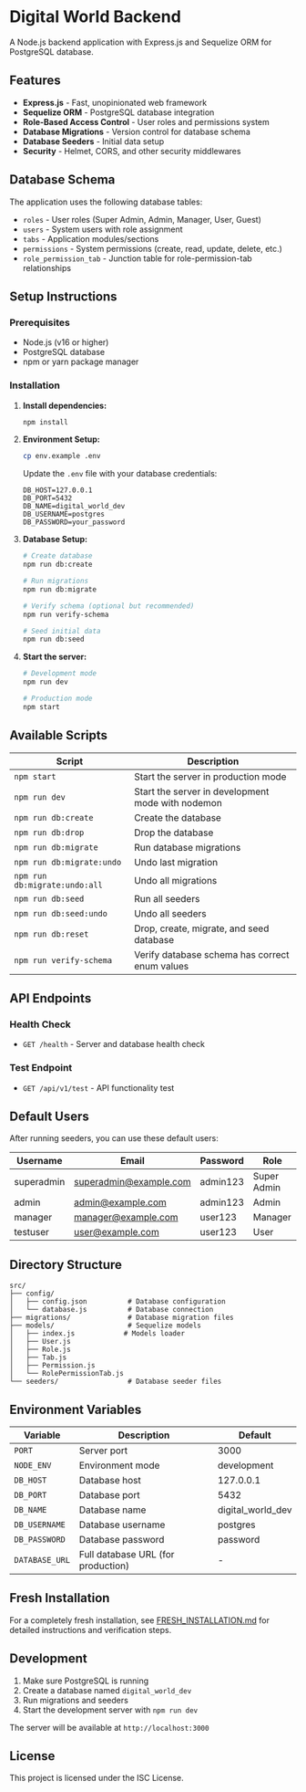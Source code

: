 # Digital World Backend

A Node.js backend application with Express.js and Sequelize ORM for PostgreSQL database.

## Features

- **Express.js** - Fast, unopinionated web framework
- **Sequelize ORM** - PostgreSQL database integration
- **Role-Based Access Control** - User roles and permissions system
- **Database Migrations** - Version control for database schema
- **Database Seeders** - Initial data setup
- **Security** - Helmet, CORS, and other security middlewares

## Database Schema

The application uses the following database tables:
- `roles` - User roles (Super Admin, Admin, Manager, User, Guest)
- `users` - System users with role assignment
- `tabs` - Application modules/sections
- `permissions` - System permissions (create, read, update, delete, etc.)
- `role_permission_tab` - Junction table for role-permission-tab relationships

## Setup Instructions

### Prerequisites

- Node.js (v16 or higher)
- PostgreSQL database
- npm or yarn package manager

### Installation

1. **Install dependencies:**
   ```bash
   npm install
   ```

2. **Environment Setup:**
   ```bash
   cp env.example .env
   ```
   Update the `.env` file with your database credentials:
   ```env
   DB_HOST=127.0.0.1
   DB_PORT=5432
   DB_NAME=digital_world_dev
   DB_USERNAME=postgres
   DB_PASSWORD=your_password
   ```

3. **Database Setup:**
   ```bash
   # Create database
   npm run db:create
   
   # Run migrations
   npm run db:migrate
   
   # Verify schema (optional but recommended)
   npm run verify-schema
   
   # Seed initial data
   npm run db:seed
   ```

4. **Start the server:**
   ```bash
   # Development mode
   npm run dev
   
   # Production mode
   npm start
   ```

## Available Scripts

| Script | Description |
|--------|-------------|
| `npm start` | Start the server in production mode |
| `npm run dev` | Start the server in development mode with nodemon |
| `npm run db:create` | Create the database |
| `npm run db:drop` | Drop the database |
| `npm run db:migrate` | Run database migrations |
| `npm run db:migrate:undo` | Undo last migration |
| `npm run db:migrate:undo:all` | Undo all migrations |
| `npm run db:seed` | Run all seeders |
| `npm run db:seed:undo` | Undo all seeders |
| `npm run db:reset` | Drop, create, migrate, and seed database |
| `npm run verify-schema` | Verify database schema has correct enum values |

## API Endpoints

### Health Check
- `GET /health` - Server and database health check

### Test Endpoint
- `GET /api/v1/test` - API functionality test

## Default Users

After running seeders, you can use these default users:

| Username | Email | Password | Role |
|----------|-------|----------|------|
| superadmin | superadmin@example.com | admin123 | Super Admin |
| admin | admin@example.com | admin123 | Admin |
| manager | manager@example.com | user123 | Manager |
| testuser | user@example.com | user123 | User |

## Directory Structure

```
src/
├── config/
│   ├── config.json          # Database configuration
│   └── database.js          # Database connection
├── migrations/              # Database migration files
├── models/                  # Sequelize models
│   ├── index.js            # Models loader
│   ├── User.js
│   ├── Role.js
│   ├── Tab.js
│   ├── Permission.js
│   └── RolePermissionTab.js
└── seeders/                 # Database seeder files
```

## Environment Variables

| Variable | Description | Default |
|----------|-------------|---------|
| `PORT` | Server port | 3000 |
| `NODE_ENV` | Environment mode | development |
| `DB_HOST` | Database host | 127.0.0.1 |
| `DB_PORT` | Database port | 5432 |
| `DB_NAME` | Database name | digital_world_dev |
| `DB_USERNAME` | Database username | postgres |
| `DB_PASSWORD` | Database password | password |
| `DATABASE_URL` | Full database URL (for production) | - |

## Fresh Installation

For a completely fresh installation, see [FRESH_INSTALLATION.md](./FRESH_INSTALLATION.md) for detailed instructions and verification steps.

## Development

1. Make sure PostgreSQL is running
2. Create a database named `digital_world_dev`
3. Run migrations and seeders
4. Start the development server with `npm run dev`

The server will be available at `http://localhost:3000`

## License

This project is licensed under the ISC License.
